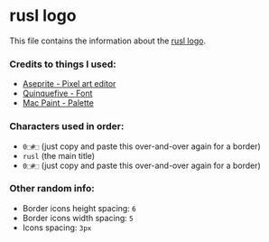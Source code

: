 # rusl logo
This file contains the information about the [rusl logo](./logo.gif).

### Credits to things I used:
- [Aseprite - Pixel art editor](https://www.aseprite.org)
- [Quinquefive - Font](https://ggbot.itch.io/quinquefive-font)
- [Mac Paint - Palette](https://lospec.com/palette-list/mac-paint)

### Characters used in order:
- `0⬚#⬚` (just copy and paste this over-and-over again for a border)
- `rusl` (the main title)
- `0⬚#⬚` (just copy and paste this over-and-over again for a border)

### Other random info:
- Border icons height spacing: `6`
- Border icons width spacing: `5`
- Icons spacing: `3px`
